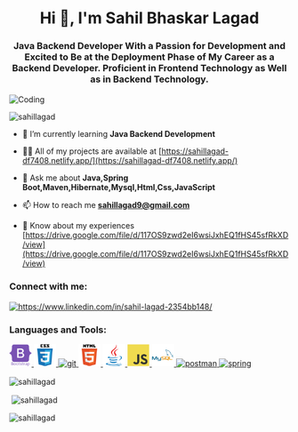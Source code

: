 <h1 align="center">Hi 👋, I'm Sahil Bhaskar Lagad</h1>
<h3 align="center">Java Backend Developer With a Passion for Development and Excited to Be at the Deployment Phase of My Career as a Backend Developer. Proficient in Frontend Technology as Well as in Backend Technology.</h3>
<img align="center" alt="Coding" width="1000" src="https://camo.githubusercontent.com/04e1fb71da995e01cd6b0aef1b07b2d9745edd584d7b47236f083c3cd1d1bfe5/68747470733a2f2f7777772e69616b6164656d692e636f6d2f77702d636f6e74656e742f75706c6f6164732f323032302f31302f7068702d7765622d64657369676e2e676966">


<p align="left"> <img src="https://komarev.com/ghpvc/?username=sahillagad&label=Profile%20views&color=0e75b6&style=flat" alt="sahillagad" /> </p>

- 🌱 I’m currently learning **Java Backend Development**

- 👨‍💻 All of my projects are available at [https://sahillagad-df7408.netlify.app/](https://sahillagad-df7408.netlify.app/)

- 💬 Ask me about **Java,Spring Boot,Maven,Hibernate,Mysql,Html,Css,JavaScript**

- 📫 How to reach me **sahillagad9@gmail.com**

- 📄 Know about my experiences [https://drive.google.com/file/d/117OS9zwd2eI6wsiJxhEQ1fHS45sfRkXD/view](https://drive.google.com/file/d/117OS9zwd2eI6wsiJxhEQ1fHS45sfRkXD/view)

<h3 align="left">Connect with me:</h3>
<p align="left">
<a href="https://linkedin.com/in/https://www.linkedin.com/in/sahil-lagad-2354bb148/" target="blank"><img align="center" src="https://raw.githubusercontent.com/rahuldkjain/github-profile-readme-generator/master/src/images/icons/Social/linked-in-alt.svg" alt="https://www.linkedin.com/in/sahil-lagad-2354bb148/" height="30" width="40" /></a>
</p>

<h3 align="left">Languages and Tools:</h3>
<p align="left"> <a href="https://getbootstrap.com" target="_blank" rel="noreferrer"> <img src="https://raw.githubusercontent.com/devicons/devicon/master/icons/bootstrap/bootstrap-plain-wordmark.svg" alt="bootstrap" width="40" height="40"/> </a> <a href="https://www.w3schools.com/css/" target="_blank" rel="noreferrer"> <img src="https://raw.githubusercontent.com/devicons/devicon/master/icons/css3/css3-original-wordmark.svg" alt="css3" width="40" height="40"/> </a> <a href="https://git-scm.com/" target="_blank" rel="noreferrer"> <img src="https://www.vectorlogo.zone/logos/git-scm/git-scm-icon.svg" alt="git" width="40" height="40"/> </a> <a href="https://www.w3.org/html/" target="_blank" rel="noreferrer"> <img src="https://raw.githubusercontent.com/devicons/devicon/master/icons/html5/html5-original-wordmark.svg" alt="html5" width="40" height="40"/> </a> <a href="https://www.java.com" target="_blank" rel="noreferrer"> <img src="https://raw.githubusercontent.com/devicons/devicon/master/icons/java/java-original.svg" alt="java" width="40" height="40"/> </a> <a href="https://developer.mozilla.org/en-US/docs/Web/JavaScript" target="_blank" rel="noreferrer"> <img src="https://raw.githubusercontent.com/devicons/devicon/master/icons/javascript/javascript-original.svg" alt="javascript" width="40" height="40"/> </a> <a href="https://www.mysql.com/" target="_blank" rel="noreferrer"> <img src="https://raw.githubusercontent.com/devicons/devicon/master/icons/mysql/mysql-original-wordmark.svg" alt="mysql" width="40" height="40"/> </a> <a href="https://postman.com" target="_blank" rel="noreferrer"> <img src="https://www.vectorlogo.zone/logos/getpostman/getpostman-icon.svg" alt="postman" width="40" height="40"/> </a> <a href="https://spring.io/" target="_blank" rel="noreferrer"> <img src="https://www.vectorlogo.zone/logos/springio/springio-icon.svg" alt="spring" width="40" height="40"/> </a> </p>

<p><img align="center" src="https://github-readme-stats.vercel.app/api/top-langs?username=sahillagad&show_icons=true&locale=en&layout=compact" alt="sahillagad" /></p>

<p>&nbsp;<img align="center" src="https://github-readme-stats.vercel.app/api?username=sahillagad&show_icons=true&locale=en" alt="sahillagad" /></p>

<p><img align="center" src="https://github-readme-streak-stats.herokuapp.com/?user=sahillagad&" alt="sahillagad" /></p>

